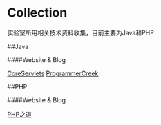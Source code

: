Collection
==========

实验室所用相关技术资料收集，目前主要为Java和PHP

##Java

####Website & Blog

[CoreServlets](http://coreservlets.com/)
[ProgrammerCreek](http://www.programcreek.com/)

##PHP

####Website & Blog

[PHP之道](http://wulijun.github.io/php-the-right-way/)